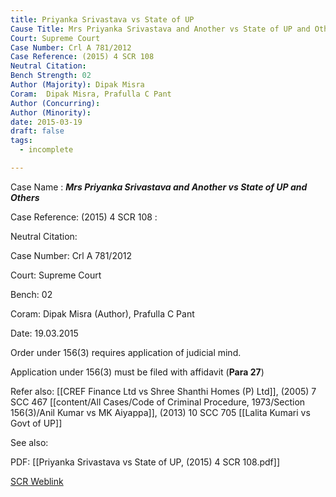 ```yaml
---
title: Priyanka Srivastava vs State of UP
Cause Title: Mrs Priyanka Srivastava and Another vs State of UP and Others
Court: Supreme Court
Case Number: Crl A 781/2012
Case Reference: (2015) 4 SCR 108
Neutral Citation: 
Bench Strength: 02
Author (Majority): Dipak Misra
Coram:  Dipak Misra, Prafulla C Pant
Author (Concurring): 
Author (Minority): 
date: 2015-03-19
draft: false
tags:
  - incomplete

---
```

Case Name : ***Mrs Priyanka Srivastava and Another vs State of UP and Others***

Case Reference: (2015) 4 SCR 108 :  

Neutral Citation: 

Case Number: Crl A 781/2012

Court: Supreme Court

Bench: 02

Coram: Dipak Misra (Author), Prafulla C Pant

Date: 19.03.2015

Order under 156(3) requires application of judicial mind. 

Application under 156(3) must be filed with affidavit (**Para 27**)



Refer also:
[[CREF Finance Ltd vs Shree Shanthi Homes (P) Ltd]], (2005) 7 SCC 467
[[content/All Cases/Code of Criminal Procedure, 1973/Section 156(3)/Anil Kumar vs MK Aiyappa]], (2013) 10 SCC 705
[[Lalita Kumari vs Govt of UP]]

See also:

PDF:
[[Priyanka Srivastava vs State of UP, (2015) 4 SCR 108.pdf]]

[SCR Weblink](https://digiscr.sci.gov.in/view_judgment?id=ODEwMg==)